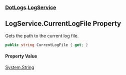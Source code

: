 ### [DotLogs](DotLogs.md 'DotLogs').[LogService](DotLogs.LogService.md 'DotLogs\.LogService')

## LogService\.CurrentLogFile Property

Gets the path to the current log file\.

```csharp
public string CurrentLogFile { get; }
```

#### Property Value
[System\.String](https://learn.microsoft.com/en-us/dotnet/api/system.string 'System\.String')